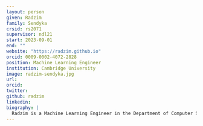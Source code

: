 ```yaml
---
layout: person
given: Radzim
family: Sendyka
crsid: rs2071
supervisor: ndl21
start: 2023-09-01
end: ""
website: "https://radzim.github.io"
orcid: 0009-0002-4072-2828
position: Machine Learning Engineer
institution: Cambridge University
image: radzim-sendyka.jpg
url: 
orcid:
twitter: 
github: radzim
linkedin: 
biography: |
  Radzim is a Machine Learning Engineer in the Department of Computer Science and Technology, where he explores the practical applications of data science and machine learning in real-world contexts, with emphasis on collaboration with domain experts from various scientific fields, like Assyriology.
---
```

